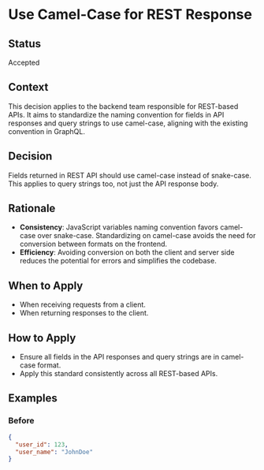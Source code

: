 # Use Camel-Case for REST Response

## Status
Accepted

## Context
This decision applies to the backend team responsible for REST-based APIs. It aims to standardize the naming convention for fields in API responses and query strings to use camel-case, aligning with the existing convention in GraphQL.

## Decision
Fields returned in REST API should use camel-case instead of snake-case. This applies to query strings too, not just the API response body.

## Rationale
- **Consistency**: JavaScript variables naming convention favors camel-case over snake-case. Standardizing on camel-case avoids the need for conversion between formats on the frontend.
- **Efficiency**: Avoiding conversion on both the client and server side reduces the potential for errors and simplifies the codebase.

## When to Apply
- When receiving requests from a client.
- When returning responses to the client.

## How to Apply
- Ensure all fields in the API responses and query strings are in camel-case format.
- Apply this standard consistently across all REST-based APIs.

## Examples
### Before
```json
{
  "user_id": 123,
  "user_name": "JohnDoe"
}
